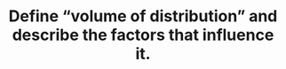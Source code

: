 ---
title: "Define “volume of distribution” and describe the factors that influence it."
entityType: SAQ
exam: PEX
college: CICM
year: 2015
sitting: B
question: 12
passRate: 35
EC_expectedDomains:
- "A definition was required that included reference to plasma concentration, total body content / dose, and the theoretical nature of the volume which can exceed the physical volume of the body."
- "A broad answer listing patient and drug-related factors was required."
- "Patient factors could include age, gender, muscle mass, fat mass and abnormal fluid distribution (oedema, ascites, pleural effusion)."
- "The drug factors would include tissue binding, plasma protein binding and physicochemical properties of drug (size, charge, pKa, lipid solubility, water solubility)."
---